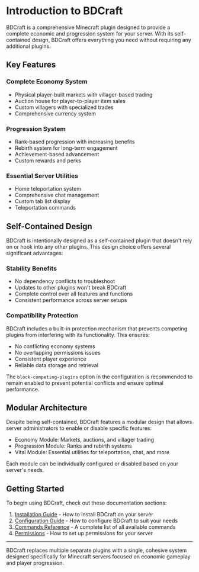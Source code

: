 # Introduction to BDCraft

BDCraft is a comprehensive Minecraft plugin designed to provide a complete economic and progression system for your server. With its self-contained design, BDCraft offers everything you need without requiring any additional plugins.

## Key Features

### Complete Economy System
- Physical player-built markets with villager-based trading
- Auction house for player-to-player item sales
- Custom villagers with specialized trades
- Comprehensive currency system

### Progression System
- Rank-based progression with increasing benefits
- Rebirth system for long-term engagement
- Achievement-based advancement
- Custom rewards and perks

### Essential Server Utilities
- Home teleportation system
- Comprehensive chat management
- Custom tab list display
- Teleportation commands

## Self-Contained Design

BDCraft is intentionally designed as a self-contained plugin that doesn't rely on or hook into any other plugins. This design choice offers several significant advantages:

### Stability Benefits
- No dependency conflicts to troubleshoot
- Updates to other plugins won't break BDCraft
- Complete control over all features and functions
- Consistent performance across server setups

### Compatibility Protection
BDCraft includes a built-in protection mechanism that prevents competing plugins from interfering with its functionality. This ensures:

- No conflicting economy systems
- No overlapping permissions issues
- Consistent player experience
- Reliable data storage and retrieval

The `block-competing-plugins` option in the configuration is recommended to remain enabled to prevent potential conflicts and ensure optimal performance.

## Modular Architecture

Despite being self-contained, BDCraft features a modular design that allows server administrators to enable or disable specific features:

- Economy Module: Markets, auctions, and villager trading
- Progression Module: Ranks and rebirth systems
- Vital Module: Essential utilities for teleportation, chat, and more

Each module can be individually configured or disabled based on your server's needs.

## Getting Started

To begin using BDCraft, check out these documentation sections:

1. [Installation Guide](installation.md) - How to install BDCraft on your server
2. [Configuration Guide](configuration.md) - How to configure BDCraft to suit your needs
3. [Commands Reference](commands.md) - A complete list of all available commands
4. [Permissions](permissions.md) - How to set up permissions for your server

---

BDCraft replaces multiple separate plugins with a single, cohesive system designed specifically for Minecraft servers focused on economic gameplay and player progression.